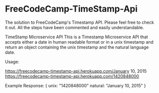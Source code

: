# FreeCodeCamp-TimeStamp-Api
The solution to FreeCodeCamp's Timestamp API. Please feel free to check it out. All the steps have been commented and easily understandable.

TimeStamp Microservice API
This is a Timestamp Microservice API that accepts either a date in human readable format or in a unix timestamp and return an object containing the unix timestamp and the natural language date.
      
Usage:

https://freecodecamp-timestamp-api.herokuapp.com/January 10, 2015
https://freecodecamp-timestamp-api.herokuapp.com/1420848000

Example Response:
{
  unix: "1420848000" 
  natural: "January 10, 2015"
}
